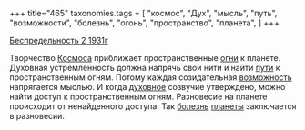 +++
title="465"
taxonomies.tags = [
 "космос",
 "Дух",
 "мысль",
 "путь",
 "возможности",
 "болезнь",
 "огонь",
 "пространство",
 "планета",
]
+++

[Беспредельность 2 1931г](/agni/1931)

Творчество [Космоса](/tags/космос) приближает пространственные [огни](/tags/огонь) к планете. Духовная устремлённость должна напрячь свои нити и найти [пути](/tags/путь) к пространственным огням. Потому каждая созидательная [возможность](/tags/возможности) напрягается мыслью. И когда [духовное](/tags/Дух) созвучие утверждено, можно найти доступ к пространственным огням. Разновесие на планете происходит от ненайденного доступа. Так [болезнь](/tags/болезнь) [планеты](/tags/планета) заключается в разновесии.   

